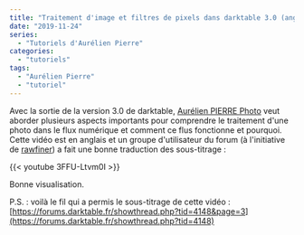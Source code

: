 ```yaml
---
title: "Traitement d'image et filtres de pixels dans darktable 3.0 (anglais)"
date: "2019-11-24"
series:
  - "Tutoriels d'Aurélien Pierre"
categories: 
  - "tutoriels"
tags: 
  - "Aurélien Pierre"
  - "tutoriel"
---
```


Avec la sortie de la version 3.0 de darktable,  [Aurélien PIERRE Photo](https://www.youtube.com/channel/UCmsSn3fujI81EKEr4NLxrcg) veut aborder plusieurs aspects importants pour comprendre le traitement d'une photo dans le flux numérique et comment ce flus fonctionne et pourquoi. Cette vidéo est en anglais et un groupe d'utilisateur du forum (à l'initiative de [rawfiner](https://www.youtube.com/channel/UCEz-0EYZTx03UdQszbL8xDA)) a fait une bonne traduction des sous-titrage :

{{< youtube 3FFU-Ltvm0I >}}

Bonne visualisation.

P.S. : voilà le fil qui a permis le sous-titrage  de cette vidéo : [https://forums.darktable.fr/showthread.php?tid=4148&page=3](https://forums.darktable.fr/showthread.php?tid=4148)
